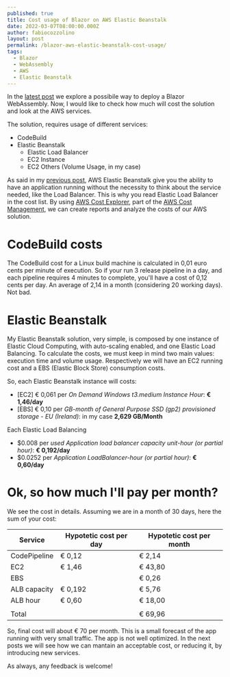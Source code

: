```yaml
---
published: true
title: Cost usage of Blazor on AWS Elastic Beanstalk
date: 2022-03-07T08:00:00.000Z
author: fabiocozzolino
layout: post
permalink: /blazor-aws-elastic-beanstalk-cost-usage/
tags:
  - Blazor
  - WebAssembly
  - AWS
  - Elastic Beanstalk
---
```

In the [latest post](/deploy-net-6-blazor-webassembly-aws-elastic-beanstalk/) we explore a possibile way to deploy a Blazor WebAssembly. Now, I would like to check how much will cost the solution and look at the AWS services.

The solution, requires usage of different services:
- CodeBuild
- Elastic Beanstalk
  - Elastic Load Balancer
  - EC2 Instance
  - EC2 Others (Volume Usage, in my case)

As said in my [previous post](/deploy-net-6-blazor-webassembly-aws-elastic-beanstalk/), AWS Elastic Beanstalk give you the ability to have an application running without the necessity to think about the service needed, like the Load Balancer. This is why you read Elastic Load Balancer in the cost list.
By using [AWS Cost Explorer](https://aws.amazon.com/it/aws-cost-management/aws-cost-explorer/), part of the [AWS Cost Management](https://aws.amazon.com/it/aws-cost-management/), we can create reports and analyze the costs of our AWS solution.

# CodeBuild costs
The CodeBuild cost for a Linux build machine is calculated in 0,01 euro cents per minute of execution. So if your run 3 release pipeline in a day, and each pipeline requires 4 minutes to complete, you'll have a cost of 0,12 cents per day. An average of 2,14 in a month (considering 20 working days). Not bad.

# Elastic Beanstalk
My Elastic Beanstalk solution, very simple, is composed by one instance of Elastic Cloud Computing, with auto-scaling enabled, and one Elastic Load Balancing. To calculate the costs, we must keep in mind two main values: execution time and volume usage. Respectively we will have an EC2 running cost and a EBS (Elastic Block Store) consumption costs.

So, each Elastic Beanstalk instance will costs:
- [EC2] € 0,061 per _On Demand Windows t3.medium Instance Hour_: **€ 1,46/day**
- [EBS] € 0,10 per _GB-month of General Purpose SSD (gp2) provisioned storage - EU (Ireland)_: in my case **2,629 GB/Month**

Each Elastic Load Balancing
- $0.008 per _used Application load balancer capacity unit-hour (or partial hour)_: **€ 0,192/day**
- $0.0252 per _Application LoadBalancer-hour (or partial hour)_: **€ 0,60/day**

# Ok, so how much I'll pay per month?
We see the cost in details. Assuming we are in a month of 30 days, here the sum of your cost:


|Service|Hypotetic cost per day|Hypotetic cost per month|
|---|---|---|
|CodePipeline|€ 0,12|€ 2,14|
|EC2|€ 1,46|€ 43,80|
|EBS||€ 0,26|
|ALB capacity|€ 0,192|€ 5,76|
|ALB hour|€ 0,60|€ 18,00|
||||
|Total||€ 69,96|

So, final cost will about € 70 per month. This is a small forecast of the app running with very small traffic. The app is not well optimized. In the next posts we will see how we can mantain an acceptable cost, or reducing it, by introducing new services. 

As always, any feedback is welcome!
